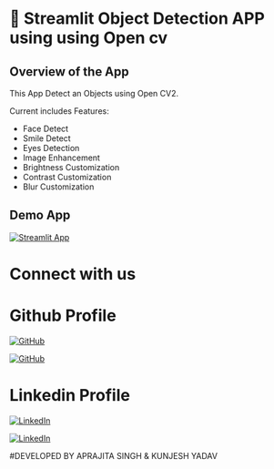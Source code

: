 # 🎈 Streamlit  Object Detection APP using  using Open cv


## Overview of the App

This App Detect an Objects using Open CV2.

Current includes Features:

- Face Detect 
- Smile Detect 
- Eyes Detection
- Image Enhancement
- Brightness Customization
- Contrast Customization
- Blur Customization


## Demo App

[![Streamlit App](https://static.streamlit.io/badges/streamlit_badge_black_white.svg)](https://facedetection-myvtfdesri2383a6e4aubv.streamlit.app/)


# Connect with us
# Github Profile
[![GitHub](https://img.shields.io/badge/GitHub-Kunjesh_YAdav-blue)](https://github.com/Ydv-Kunjesh/)

[![GitHub](https://img.shields.io/badge/GitHub-Aprajita_Singh-blue)](https://github.com/aparajitakimatsingh)

# Linkedin Profile
[![LinkedIn](https://img.shields.io/badge/LinkedIn-Kunjesh_Yadav-blue)](https://www.linkedin.com/in/kunjesh-ydv-6a2179252?utm_source=share&utm_campaign=share_via&utm_content=profile&utm_medium=android_app)



[![LinkedIn](https://img.shields.io/badge/LinkedIn-Aprajita_SIngfh-blue)](https://www.linkedin.com/in/aparajita-singh-618423258?utm_source=share&utm_campaign=share_via&utm_content=profile&utm_medium=android_app)

#DEVELOPED BY APRAJITA SINGH & KUNJESH YADAV
